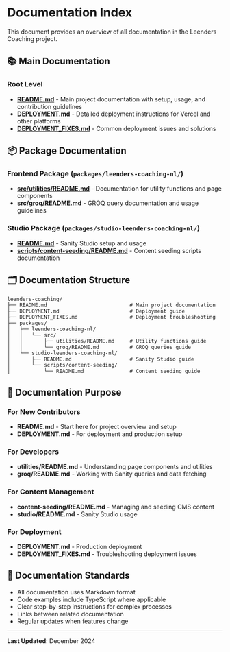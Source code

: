 # Documentation Index

This document provides an overview of all documentation in the Leenders Coaching project.

## 📚 Main Documentation

### Root Level

- **[README.md](./README.md)** - Main project documentation with setup, usage, and contribution guidelines
- **[DEPLOYMENT.md](./DEPLOYMENT.md)** - Detailed deployment instructions for Vercel and other platforms
- **[DEPLOYMENT_FIXES.md](./DEPLOYMENT_FIXES.md)** - Common deployment issues and solutions

## 📦 Package Documentation

### Frontend Package (`packages/leenders-coaching-nl/`)

- **[src/utilities/README.md](./packages/leenders-coaching-nl/src/utilities/README.md)** - Documentation for utility functions and page components
- **[src/groq/README.md](./packages/leenders-coaching-nl/src/groq/README.md)** - GROQ query documentation and usage guidelines

### Studio Package (`packages/studio-leenders-coaching-nl/`)

- **[README.md](./packages/studio-leenders-coaching-nl/README.md)** - Sanity Studio setup and usage
- **[scripts/content-seeding/README.md](./packages/studio-leenders-coaching-nl/scripts/content-seeding/README.md)** - Content seeding scripts documentation

## 🗂️ Documentation Structure

```
leenders-coaching/
├── README.md                           # Main project documentation
├── DEPLOYMENT.md                       # Deployment guide
├── DEPLOYMENT_FIXES.md                 # Deployment troubleshooting
├── packages/
│   ├── leenders-coaching-nl/
│   │   └── src/
│   │       ├── utilities/README.md     # Utility functions guide
│   │       └── groq/README.md          # GROQ queries guide
│   └── studio-leenders-coaching-nl/
│       ├── README.md                   # Sanity Studio guide
│       └── scripts/content-seeding/
│           └── README.md               # Content seeding guide
```

## 🎯 Documentation Purpose

### For New Contributors

- **README.md** - Start here for project overview and setup
- **DEPLOYMENT.md** - For deployment and production setup

### For Developers

- **utilities/README.md** - Understanding page components and utilities
- **groq/README.md** - Working with Sanity queries and data fetching

### For Content Management

- **content-seeding/README.md** - Managing and seeding CMS content
- **studio/README.md** - Sanity Studio usage

### For Deployment

- **DEPLOYMENT.md** - Production deployment
- **DEPLOYMENT_FIXES.md** - Troubleshooting deployment issues

## 📝 Documentation Standards

- All documentation uses Markdown format
- Code examples include TypeScript where applicable
- Clear step-by-step instructions for complex processes
- Links between related documentation
- Regular updates when features change

---

**Last Updated**: December 2024
